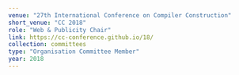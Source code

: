 ```yaml
---
venue: "27th International Conference on Compiler Construction"
short_venue: "CC 2018"
role: "Web & Publicity Chair"
link: https://cc-conference.github.io/18/
collection: committees
type: "Organisation Committee Member"
year: 2018
---
```

